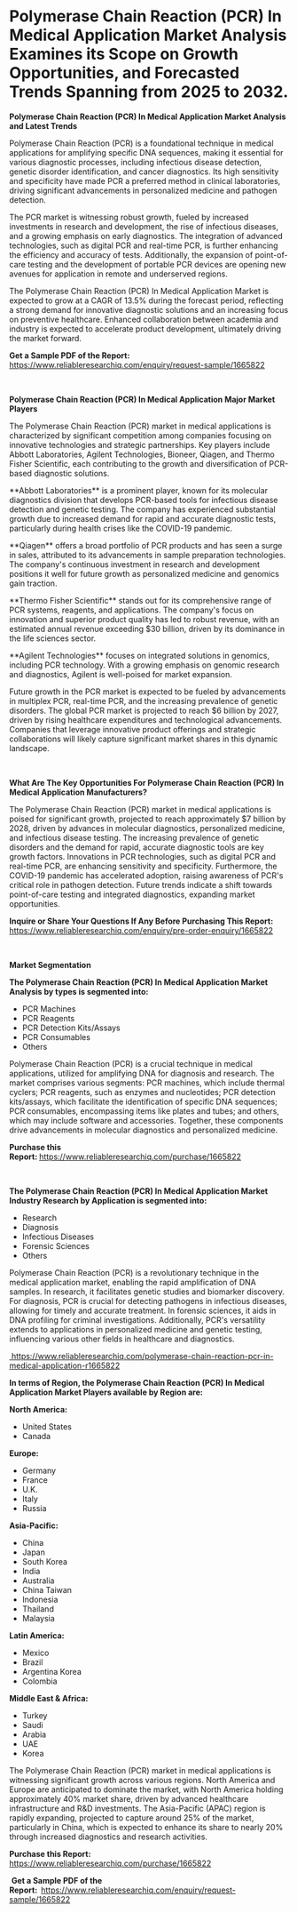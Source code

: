 <p><h1>Polymerase Chain Reaction (PCR) In Medical Application Market Analysis Examines its Scope on Growth Opportunities, and Forecasted Trends Spanning from 2025 to 2032.</h1></p><p><strong>Polymerase Chain Reaction (PCR) In Medical Application Market Analysis and Latest Trends</strong></p>
<p><p>Polymerase Chain Reaction (PCR) is a foundational technique in medical applications for amplifying specific DNA sequences, making it essential for various diagnostic processes, including infectious disease detection, genetic disorder identification, and cancer diagnostics. Its high sensitivity and specificity have made PCR a preferred method in clinical laboratories, driving significant advancements in personalized medicine and pathogen detection.</p><p>The PCR market is witnessing robust growth, fueled by increased investments in research and development, the rise of infectious diseases, and a growing emphasis on early diagnostics. The integration of advanced technologies, such as digital PCR and real-time PCR, is further enhancing the efficiency and accuracy of tests. Additionally, the expansion of point-of-care testing and the development of portable PCR devices are opening new avenues for application in remote and underserved regions.</p><p>The Polymerase Chain Reaction (PCR) In Medical Application Market is expected to grow at a CAGR of 13.5% during the forecast period, reflecting a strong demand for innovative diagnostic solutions and an increasing focus on preventive healthcare. Enhanced collaboration between academia and industry is expected to accelerate product development, ultimately driving the market forward.</p></p>
<p><strong>Get a Sample PDF of the Report:&nbsp;</strong> <a href="https://www.reliableresearchiq.com/enquiry/request-sample/1665822?utm_campaign=1082&utm_medium=2&utm_source=Github&utm_content=ia&utm_term=13042025&utm_id=polymerase-chain-reaction-pcr-in-medical-application">https://www.reliableresearchiq.com/enquiry/request-sample/1665822</a></p>
<p>&nbsp;</p>
<p><strong>Polymerase Chain Reaction (PCR) In Medical Application Major Market Players</strong></p>
<p><p>The Polymerase Chain Reaction (PCR) market in medical applications is characterized by significant competition among companies focusing on innovative technologies and strategic partnerships. Key players include Abbott Laboratories, Agilent Technologies, Bioneer, Qiagen, and Thermo Fisher Scientific, each contributing to the growth and diversification of PCR-based diagnostic solutions.</p><p>**Abbott Laboratories** is a prominent player, known for its molecular diagnostics division that develops PCR-based tools for infectious disease detection and genetic testing. The company has experienced substantial growth due to increased demand for rapid and accurate diagnostic tests, particularly during health crises like the COVID-19 pandemic.</p><p>**Qiagen** offers a broad portfolio of PCR products and has seen a surge in sales, attributed to its advancements in sample preparation technologies. The company's continuous investment in research and development positions it well for future growth as personalized medicine and genomics gain traction.</p><p>**Thermo Fisher Scientific** stands out for its comprehensive range of PCR systems, reagents, and applications. The company's focus on innovation and superior product quality has led to robust revenue, with an estimated annual revenue exceeding $30 billion, driven by its dominance in the life sciences sector.</p><p>**Agilent Technologies** focuses on integrated solutions in genomics, including PCR technology. With a growing emphasis on genomic research and diagnostics, Agilent is well-poised for market expansion.</p><p>Future growth in the PCR market is expected to be fueled by advancements in multiplex PCR, real-time PCR, and the increasing prevalence of genetic disorders. The global PCR market is projected to reach $6 billion by 2027, driven by rising healthcare expenditures and technological advancements. Companies that leverage innovative product offerings and strategic collaborations will likely capture significant market shares in this dynamic landscape.</p></p>
<p>&nbsp;</p>
<p><strong>What Are The Key Opportunities For Polymerase Chain Reaction (PCR) In Medical Application Manufacturers?</strong></p>
<p><p>The Polymerase Chain Reaction (PCR) market in medical applications is poised for significant growth, projected to reach approximately $7 billion by 2028, driven by advances in molecular diagnostics, personalized medicine, and infectious disease testing. The increasing prevalence of genetic disorders and the demand for rapid, accurate diagnostic tools are key growth factors. Innovations in PCR technologies, such as digital PCR and real-time PCR, are enhancing sensitivity and specificity. Furthermore, the COVID-19 pandemic has accelerated adoption, raising awareness of PCR's critical role in pathogen detection. Future trends indicate a shift towards point-of-care testing and integrated diagnostics, expanding market opportunities.</p></p>
<p><strong>Inquire or Share Your Questions If Any Before Purchasing This Report:</strong> <a href="https://www.reliableresearchiq.com/enquiry/pre-order-enquiry/1665822?utm_campaign=1082&utm_medium=2&utm_source=Github&utm_content=ia&utm_term=13042025&utm_id=polymerase-chain-reaction-pcr-in-medical-application">https://www.reliableresearchiq.com/enquiry/pre-order-enquiry/1665822</a></p>
<p>&nbsp;</p>
<p><strong>Market Segmentation</strong></p>
<p><strong>The Polymerase Chain Reaction (PCR) In Medical Application Market Analysis by types is segmented into:</strong></p>
<p><ul><li>PCR Machines</li><li>PCR Reagents</li><li>PCR Detection Kits/Assays</li><li>PCR Consumables</li><li>Others</li></ul></p>
<p><p>Polymerase Chain Reaction (PCR) is a crucial technique in medical applications, utilized for amplifying DNA for diagnosis and research. The market comprises various segments: PCR machines, which include thermal cyclers; PCR reagents, such as enzymes and nucleotides; PCR detection kits/assays, which facilitate the identification of specific DNA sequences; PCR consumables, encompassing items like plates and tubes; and others, which may include software and accessories. Together, these components drive advancements in molecular diagnostics and personalized medicine.</p></p>
<p><strong>Purchase this Report:&nbsp;</strong><a href="https://www.reliableresearchiq.com/purchase/1665822?utm_campaign=1082&utm_medium=2&utm_source=Github&utm_content=ia&utm_term=13042025&utm_id=polymerase-chain-reaction-pcr-in-medical-application">https://www.reliableresearchiq.com/purchase/1665822</a></p>
<p>&nbsp;</p>
<p><strong>The Polymerase Chain Reaction (PCR) In Medical Application Market Industry Research by Application is segmented into:</strong></p>
<p><ul><li>Research</li><li>Diagnosis</li><li>Infectious Diseases</li><li>Forensic Sciences</li><li>Others</li></ul></p>
<p><p>Polymerase Chain Reaction (PCR) is a revolutionary technique in the medical application market, enabling the rapid amplification of DNA samples. In research, it facilitates genetic studies and biomarker discovery. For diagnosis, PCR is crucial for detecting pathogens in infectious diseases, allowing for timely and accurate treatment. In forensic sciences, it aids in DNA profiling for criminal investigations. Additionally, PCR's versatility extends to applications in personalized medicine and genetic testing, influencing various other fields in healthcare and diagnostics.</p></p>
<p><a href="https://www.reliableresearchiq.com/polymerase-chain-reaction-pcr-in-medical-application-r1665822?utm_campaign=1082&utm_medium=2&utm_source=Github&utm_content=ia&utm_term=13042025&utm_id=polymerase-chain-reaction-pcr-in-medical-application">&nbsp;https://www.reliableresearchiq.com/polymerase-chain-reaction-pcr-in-medical-application-r1665822</a></p>
<p><strong>In terms of Region, the Polymerase Chain Reaction (PCR) In Medical Application Market Players available by Region are:</strong></p>
<p>
    <p> <strong> North America: </strong>
        <ul>
            <li>United States</li>
            <li>Canada</li>
        </ul>
        </p> 
    <p> <strong> Europe: </strong>
        <ul>
            <li>Germany</li>
            <li>France</li>
            <li>U.K.</li>
            <li>Italy</li>
            <li>Russia</li>
        </ul>
        </p> 
    <p> <strong> Asia-Pacific: </strong>
        <ul>
            <li>China</li>
            <li>Japan</li>
            <li>South Korea</li>
            <li>India</li>
            <li>Australia</li>
            <li>China Taiwan</li>
            <li>Indonesia</li>
            <li>Thailand</li>
            <li>Malaysia</li>
        </ul>
        </p> 
    <p> <strong> Latin America: </strong>
        <ul>
            <li>Mexico</li>
            <li>Brazil</li>
            <li>Argentina Korea</li>
            <li>Colombia</li>
        </ul>
        </p> 
    <p> <strong> Middle East & Africa: </strong>
        <ul>
            <li>Turkey</li>
            <li>Saudi</li>
            <li>Arabia</li>
            <li>UAE</li>
            <li>Korea</li>
        </ul>
    </p>
    </p>
<p><p>The Polymerase Chain Reaction (PCR) market in medical applications is witnessing significant growth across various regions. North America and Europe are anticipated to dominate the market, with North America holding approximately 40% market share, driven by advanced healthcare infrastructure and R&D investments. The Asia-Pacific (APAC) region is rapidly expanding, projected to capture around 25% of the market, particularly in China, which is expected to enhance its share to nearly 20% through increased diagnostics and research activities.</p></p>
<p><strong>Purchase this Report: </strong><a href="https://www.reliableresearchiq.com/purchase/1665822?utm_campaign=1082&utm_medium=2&utm_source=Github&utm_content=ia&utm_term=13042025&utm_id=polymerase-chain-reaction-pcr-in-medical-application">https://www.reliableresearchiq.com/purchase/1665822</a></p>
<p>&nbsp;<strong>Get a Sample PDF of the Report:&nbsp;&nbsp;</strong><a href="https://www.reliableresearchiq.com/enquiry/request-sample/1665822?utm_campaign=1082&utm_medium=2&utm_source=Github&utm_content=ia&utm_term=13042025&utm_id=polymerase-chain-reaction-pcr-in-medical-application">https://www.reliableresearchiq.com/enquiry/request-sample/1665822</a></p>
<p><strong></strong></p>
<p><p></p><p></p><p></p></p>